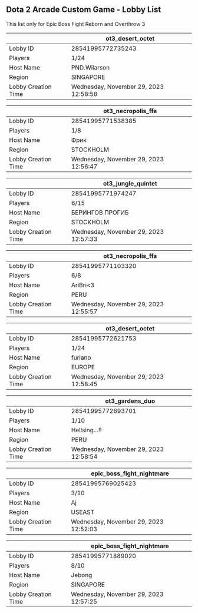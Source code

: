 ## Dota 2 Arcade Custom Game - Lobby List

This list only for Epic Boss Fight Reborn and Overthrow 3

|  | ot3_desert_octet |
| ------ | ------ |
| Lobby ID | 28541995772735243 |
| Players | 1/24 |
| Host Name | PND.Wilarson |
| Region | SINGAPORE |
| Lobby Creation Time | Wednesday, November 29, 2023 12:58:58 |


|  | ot3_necropolis_ffa |
| ------ | ------ |
| Lobby ID | 28541995771538385 |
| Players | 1/8 |
| Host Name | Фрик |
| Region | STOCKHOLM |
| Lobby Creation Time | Wednesday, November 29, 2023 12:56:47 |


|  | ot3_jungle_quintet |
| ------ | ------ |
| Lobby ID | 28541995771974247 |
| Players | 6/15 |
| Host Name | БЕРИНГОВ ПРОГИБ |
| Region | STOCKHOLM |
| Lobby Creation Time | Wednesday, November 29, 2023 12:57:33 |


|  | ot3_necropolis_ffa |
| ------ | ------ |
| Lobby ID | 28541995771103320 |
| Players | 6/8 |
| Host Name | AriBri<3 |
| Region | PERU |
| Lobby Creation Time | Wednesday, November 29, 2023 12:55:57 |


|  | ot3_desert_octet |
| ------ | ------ |
| Lobby ID | 28541995772621753 |
| Players | 1/24 |
| Host Name | furiano |
| Region | EUROPE |
| Lobby Creation Time | Wednesday, November 29, 2023 12:58:45 |


|  | ot3_gardens_duo |
| ------ | ------ |
| Lobby ID | 28541995772693701 |
| Players | 1/10 |
| Host Name | Hellsing...!! |
| Region | PERU |
| Lobby Creation Time | Wednesday, November 29, 2023 12:58:54 |


|  | epic_boss_fight_nightmare |
| ------ | ------ |
| Lobby ID | 28541995769025423 |
| Players | 3/10 |
| Host Name | Aj |
| Region | USEAST |
| Lobby Creation Time | Wednesday, November 29, 2023 12:52:03 |


|  | epic_boss_fight_nightmare |
| ------ | ------ |
| Lobby ID | 28541995771889020 |
| Players | 8/10 |
| Host Name | Jebong |
| Region | SINGAPORE |
| Lobby Creation Time | Wednesday, November 29, 2023 12:57:25 |


